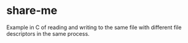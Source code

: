 # share-me
Example in C of reading and writing to the same file with different file descriptors in the same process.
